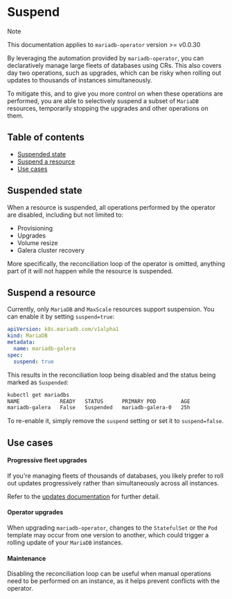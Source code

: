 # Suspend

> [!NOTE]  
> This documentation applies to `mariadb-operator` version >= v0.0.30

By leveraging the automation provided by `mariadb-operator`, you can declaratively manage large fleets of databases using CRs. This also covers day two operations, such as upgrades, which can be risky when rolling out updates to thousands of instances simultaneously.

To mitigate this, and to give you more control on when these operations are performed, you are able to selectively suspend a subset of `MariaDB` resources, temporarily stopping the upgrades and other operations on them.

## Table of contents
<!-- toc -->
- [Suspended state](#suspended-state)
- [Suspend a resource](#suspend-a-resource)
- [Use cases](#use-cases)
<!-- /toc -->

## Suspended state

When a resource is suspended, all operations performed by the operator are disabled, including but not limited to:
- Provisioning
- Upgrades
- Volume resize
- Galera cluster recovery

More specifically, the reconciliation loop of the operator is omitted, anything part of it will not happen while the resource is suspended.

## Suspend a resource

Currently, only `MariaDB` and `MaxScale` resources support suspension. You can enable it by setting `suspend=true`:

```yaml
apiVersion: k8s.mariadb.com/v1alpha1
kind: MariaDB
metadata:
  name: mariadb-galera
spec:
  suspend: true
```

This results in the reconciliation loop being disabled and the status being marked as `Suspended`:

```bash
kubectl get mariadbs
NAME             READY   STATUS      PRIMARY POD        AGE
mariadb-galera   False   Suspended   mariadb-galera-0   25h
```

To re-enable it, simply remove the `suspend` setting or set it to `suspend=false`.

## Use cases

#### Progressive fleet upgrades

If you're managing fleets of thousands of databases, you likely prefer to roll out updates progressively rather than simultaneously across all instances.

Refer to the [updates documentation](./UPDATES.md) for further detail.

#### Operator upgrades

When upgrading `mariadb-operator`, changes to the `StatefulSet` or the `Pod` template may occur from one version to another, which could trigger a rolling update of your `MariaDB` instances.

#### Maintenance

Disabling the reconciliation loop can be useful when manual operations need to be performed on an instance, as it helps prevent conflicts with the operator.